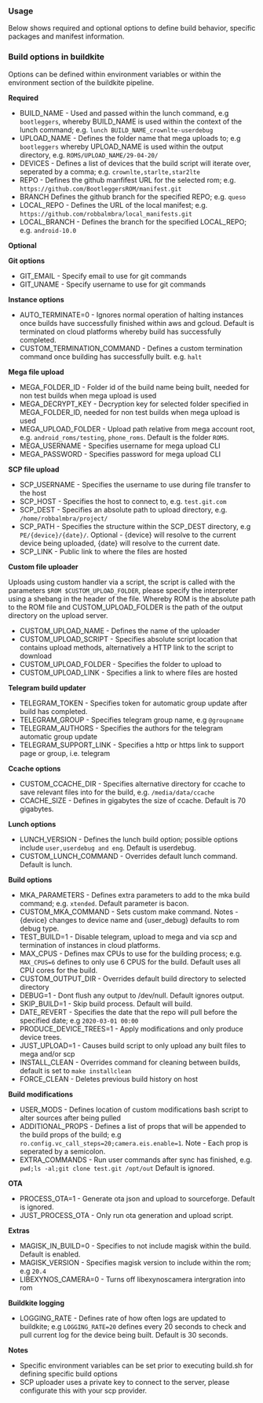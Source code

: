 ### Usage

Below shows required and optional options to define build behavior, specific packages and manifest information.

### Build options in buildkite

Options can be defined within environment variables or within the environment section of the buildkite pipeline.

**Required**

* BUILD_NAME - Used and passed within the lunch command, e.g `bootleggers`, whereby BUILD_NAME is used within the context of the lunch command; e.g. `lunch BUILD_NAME_crownlte-userdebug`
* UPLOAD_NAME - Defines the folder name that mega uploads to; e.g `bootleggers` whereby UPLOAD_NAME is used within the output directory, e.g. `ROMS/UPLOAD_NAME/29-04-20/`
* DEVICES - Defines a list of devices that the build script will iterate over, seperated by a comma; e.g. `crownlte,starlte,star2lte`
* REPO - Defines the github manfifest URL for the selected rom; e.g. `https://github.com/BootleggersROM/manifest.git`
* BRANCH Defines the github branch for the specified REPO; e.g. `queso`
* LOCAL_REPO - Defines the URL of the local manifest; e.g. `https://github.com/robbalmbra/local_manifests.git`
* LOCAL_BRANCH - Defines the branch for the specified LOCAL_REPO; e.g. `android-10.0`

**Optional**

**Git options**
* GIT_EMAIL - Specify email to use for git commands
* GIT_UNAME - Specify username to use for git commands

**Instance options**
* AUTO_TERMINATE=0 - Ignores normal operation of halting instances once builds have successfully finished within aws and gcloud. Default is terminated on cloud platforms whereby build has successfully completed.
* CUSTOM_TERMINATION_COMMAND - Defines a custom termination command once building has successfully built. e.g. `halt`

**Mega file upload**
* MEGA_FOLDER_ID - Folder id of the build name being built, needed for non test builds when mega upload is used
* MEGA_DECRYPT_KEY - Decryption key for selected folder specified in MEGA_FOLDER_ID, needed for non test builds when mega upload is used
* MEGA_UPLOAD_FOLDER - Upload path relative from mega account root, e.g. `android_roms/testing`, `phone_roms`. Default is the folder `ROMS`.
* MEGA_USERNAME - Specifies username for mega upload CLI
* MEGA_PASSWORD - Specifies password for mega upload CLI

**SCP file upload**
* SCP_USERNAME - Specifies the username to use during file transfer to the host
* SCP_HOST - Specifies the host to connect to, e.g. `test.git.com`
* SCP_DEST - Specifies an absolute path to upload directory, e.g. `/home/robbalmbra/project/`
* SCP_PATH - Specifies the structure within the SCP_DEST directory, e.g `PE/{device}/{date}/`. Optional - {device} will resolve to the current device being uploaded, {date} will resolve to the current date.
* SCP_LINK - Public link to where the files are hosted

**Custom file uploader**

Uploads using custom handler via a script, the script is called with the parameters `$ROM $CUSTOM_UPLOAD_FOLDER`, please specify the interpreter using a shebang in the header of the file. Whereby ROM is the absolute path to the ROM file and CUSTOM_UPLOAD_FOLDER is the path of the output directory on the upload server.
* CUSTOM_UPLOAD_NAME - Defines the name of the uploader
* CUSTOM_UPLOAD_SCRIPT - Specifies absolute script location that contains upload methods, alternatively a HTTP link to the script to download
* CUSTOM_UPLOAD_FOLDER - Specifies the folder to upload to
* CUSTOM_UPLOAD_LINK - Specifies a link to where files are hosted

**Telegram build updater**
* TELEGRAM_TOKEN - Specifies token for automatic group update after build has completed.
* TELEGRAM_GROUP - Specifies telegram group name, e.g `@groupname`
* TELEGRAM_AUTHORS - Specifies the authors for the telegram automatic group update
* TELEGRAM_SUPPORT_LINK - Specifies a http or https link to support page or group, i.e. telegram

**Ccache options**
* CUSTOM_CCACHE_DIR -  Specifies alternative directory for ccache to save relevant files into for the build, e.g. `/media/data/ccache`
* CCACHE_SIZE - Defines in gigabytes the size of ccache. Default is 70 gigabytes.

**Lunch options**
* LUNCH_VERSION - Defines the lunch build option; possible options include `user,userdebug and eng`. Default is userdebug.
* CUSTOM_LUNCH_COMMAND - Overrides default lunch command. Default is lunch.

**Build options**
* MKA_PARAMETERS - Defines extra parameters to add to the mka build command; e.g. `xtended`. Default parameter is bacon.
* CUSTOM_MKA_COMMAND - Sets custom make command. Notes - {device} changes to device name and {user_debug} defaults to rom debug type.
* TEST_BUILD=1 - Disable telegram, upload to mega and via scp and termination of instances in cloud platforms.
* MAX_CPUS - Defines max CPUs to use for the building process; e.g. `MAX_CPUS=6` defines to only use 6 CPUS for the build. Default uses all CPU cores for the build.
* CUSTOM_OUTPUT_DIR - Overrides default build directory to selected directory
* DEBUG=1 - Dont flush any output to /dev/null. Default ignores output.
* SKIP_BUILD=1 - Skip build process. Default will build.
* DATE_REVERT - Specifies the date that the repo will pull before the specified date; e.g `2020-03-01 00:00`
* PRODUCE_DEVICE_TREES=1 - Apply modifications and only produce device trees.
* JUST_UPLOAD=1 - Causes build script to only upload any built files to mega and/or scp
* INSTALL_CLEAN - Overrides command for cleaning between builds, default is set to `make installclean`
* FORCE_CLEAN - Deletes previous build history on host

**Build modifications**
* USER_MODS - Defines location of custom modifications bash script to alter sources after being pulled
* ADDITIONAL_PROPS - Defines a list of props that will be appended to the build props of the build; e.g `ro.config.vc_call_steps=20;camera.eis.enable=1`. Note - Each prop is seperated by a semicolon.
* EXTRA_COMMANDS - Run user commands after sync has finished, e.g. `pwd;ls -al;git clone test.git /opt/out` Default is ignored.

**OTA**
* PROCESS_OTA=1 - Generate ota json and upload to sourceforge. Default is ignored.
* JUST_PROCESS_OTA - Only run ota generation and upload script.

**Extras**
* MAGISK_IN_BUILD=0 - Specifies to not include magisk within the build. Default is enabled.
* MAGISK_VERSION - Specifies magisk version to include within the rom; e.g `20.4`
* LIBEXYNOS_CAMERA=0 - Turns off libexynoscamera intergration into rom

**Buildkite logging**
* LOGGING_RATE - Defines rate of how often logs are updated to buildkite; e.g `LOGGING_RATE=20` defines every 20 seconds to check and pull current log for the device being built. Default is 30 seconds.

**Notes**

* Specific environment variables can be set prior to executing build.sh for defining specific build options
* SCP uploader uses a private key to connect to the server, please configurate this with your scp provider.
